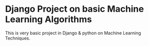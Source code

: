 # Django Project on basic Machine Learning Algorithms

This is very basic project in Django & python on Machine Learning Techniques.
